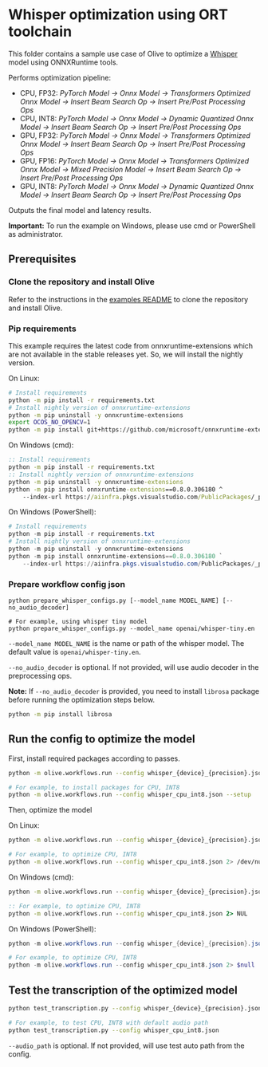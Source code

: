 # Whisper optimization using ORT toolchain
This folder contains a sample use case of Olive to optimize a [Whisper](https://huggingface.co/openai/whisper-base) model using ONNXRuntime tools.

Performs optimization pipeline:
- CPU, FP32: *PyTorch Model -> Onnx Model -> Transformers Optimized Onnx Model -> Insert Beam Search Op -> Insert Pre/Post Processing Ops*
- CPU, INT8: *PyTorch Model -> Onnx Model -> Dynamic Quantized Onnx Model -> Insert Beam Search Op -> Insert Pre/Post Processing Ops*
- GPU, FP32: *PyTorch Model -> Onnx Model -> Transformers Optimized Onnx Model -> Insert Beam Search Op -> Insert Pre/Post Processing Ops*
- GPU, FP16: *PyTorch Model -> Onnx Model -> Transformers Optimized Onnx Model -> Mixed Precision Model -> Insert Beam Search Op -> Insert Pre/Post Processing Ops*
- GPU, INT8: *PyTorch Model -> Onnx Model -> Dynamic Quantized Onnx Model -> Insert Beam Search Op -> Insert Pre/Post Processing Ops*

Outputs the final model and latency results.

**Important:** To run the example on Windows, please use cmd or PowerShell as administrator.

## Prerequisites
### Clone the repository and install Olive

Refer to the instructions in the [examples README](../README.md) to clone the repository and install Olive.

### Pip requirements
This example requires the latest code from onnxruntime-extensions which are not available in the stable releases yet.
So, we will install the nightly version.

On Linux:
```bash
# Install requirements
python -m pip install -r requirements.txt
# Install nightly version of onnxruntime-extensions
python -m pip uninstall -y onnxruntime-extensions
export OCOS_NO_OPENCV=1
python -m pip install git+https://github.com/microsoft/onnxruntime-extensions.git
```

On Windows (cmd):
```cmd
:: Install requirements
python -m pip install -r requirements.txt
:: Install nightly version of onnxruntime-extensions
python -m pip uninstall -y onnxruntime-extensions
python -m pip install onnxruntime-extensions==0.8.0.306180 ^
    --index-url https://aiinfra.pkgs.visualstudio.com/PublicPackages/_packaging/ORT-Nightly/pypi/simple/
```

On Windows (PowerShell):
```powershell
# Install requirements
python -m pip install -r requirements.txt
# Install nightly version of onnxruntime-extensions
python -m pip uninstall -y onnxruntime-extensions
python -m pip install onnxruntime-extensions==0.8.0.306180 `
    --index-url https://aiinfra.pkgs.visualstudio.com/PublicPackages/_packaging/ORT-Nightly/pypi/simple/
```

### Prepare workflow config json
```
python prepare_whisper_configs.py [--model_name MODEL_NAME] [--no_audio_decoder]

# For example, using whisper tiny model
python prepare_whisper_configs.py --model_name openai/whisper-tiny.en
```

`--model_name MODEL_NAME` is the name or path of the whisper model. The default value is `openai/whisper-tiny.en`.

`--no_audio_decoder` is optional. If not provided, will use audio decoder in the preprocessing ops.

**Note:** If `--no_audio_decoder` is provided, you need to install `librosa` package before running the optimization steps below.

```bash
python -m pip install librosa
```

## Run the config to optimize the model
First, install required packages according to passes.
```bash
python -m olive.workflows.run --config whisper_{device}_{precision}.json --setup

# For example, to install packages for CPU, INT8
python -m olive.workflows.run --config whisper_cpu_int8.json --setup
```

Then, optimize the model

On Linux:
```bash
python -m olive.workflows.run --config whisper_{device}_{precision}.json 2> /dev/null

# For example, to optimize CPU, INT8
python -m olive.workflows.run --config whisper_cpu_int8.json 2> /dev/null
```

On Windows (cmd):
```cmd
python -m olive.workflows.run --config whisper_{device}_{precision}.json 2> NUL

:: For example, to optimize CPU, INT8
python -m olive.workflows.run --config whisper_cpu_int8.json 2> NUL
```

On Windows (PowerShell):
```powershell
python -m olive.workflows.run --config whisper_{device}_{precision}.json 2> $null

# For example, to optimize CPU, INT8
python -m olive.workflows.run --config whisper_cpu_int8.json 2> $null
```

## Test the transcription of the optimized model
```bash
python test_transcription.py --config whisper_{device}_{precision}.json [--auto_path AUDIO_PATH]

# For example, to test CPU, INT8 with default audio path
python test_transcription.py --config whisper_cpu_int8.json
```

`--audio_path` is optional. If not provided, will use test auto path from the config.
